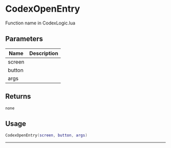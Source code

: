 # CodexOpenEntry

Function name in CodexLogic.lua

## Parameters

| Name   | Description |
| ------ | ----------- |
| screen |             |
| button |             |
| args   |             |

## Returns

`none`

## Usage

```lua
CodexOpenEntry(screen, button, args)
```

---
